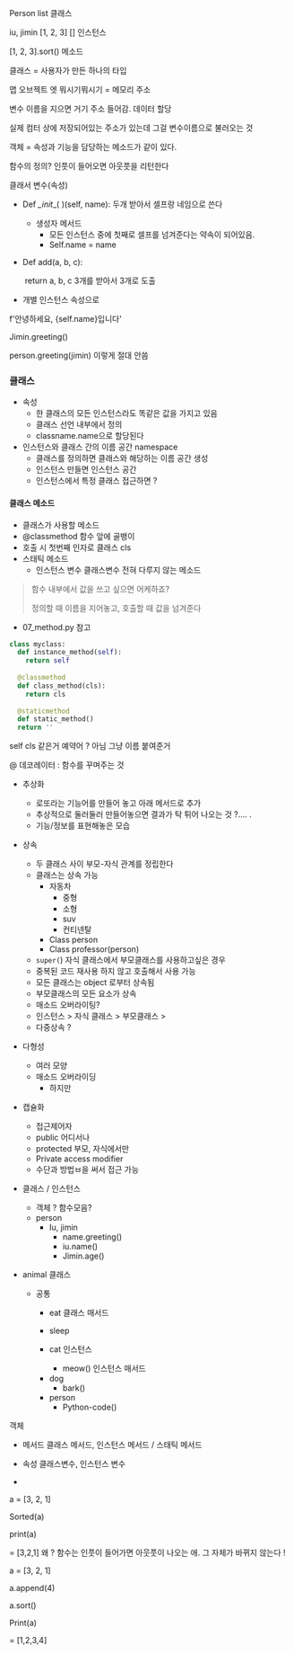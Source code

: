 Person list 클래스 

iu, jimin [1, 2, 3] [] 인스턴스 

[1, 2, 3].sort() 메소드



클래스 = 사용자가 만든 하나의 타입 

맵 오브젝트 엣 뭐시기뭐시기 = 메모리 주소 

변수 이름을 지으면 거기 주소 들어감. 데이터 할당 

실제 컴터 상에 저장되어있는 주소가 있는데 그걸 변수이름으로 불러오는 것 

객체 = 속성과 기능을 담당하는 메소드가 같이 있다. 

함수의 정의? 인풋이 들어오면 아웃풋을 리턴한다  



클래서 변수(속성)



+ Def _\_init_\_( )(self, name): 두개 받아서 셀프랑 네임으로 쓴다 

  + 생성자 메서드 
    + 모든 인스턴스 중에 첫째로 셀프를 넘겨준다는 약속이 되어있음. 
    + Self.name = name

+ Def add(a, b, c):

  ​	return a, b, c 3개를 받아서 3개로 도출 

+ 개별 인스턴스 속성으로 

f'안녕하세요, {self.name}입니다'

Jimin.greeting()

person.greeting(jimin) 이렇게 절대 안씀 





### 클래스 

+ 속성 
  + 한 클래스의 모든 인스턴스라도 똑같은 값을 가지고 있음 
  + 클래스 선언 내부에서 정의
  + classname.name으로 할당된다 
+ 인스턴스와 클래스 간의 이름 공간 namespace
  + 클래스를 정의하면 클래스와 해당하는 이름 공간 생성 
  + 인스턴스 만들면 인스턴스 공간
  + 인스턴스에서 특정 클래스 접근하면  ? 



#### 클래스 메소드 

+ 클래스가 사용할 메소드 
+ @classmethod 함수 앞에 골뱅이
+ 호출 시 첫번째 인자로 클래스 cls 
+ 스태틱 메소드 
  + 인스턴스 변수 클래스변수 전혀 다루지 않는 메소드 



> 함수 내부에서 값을 쓰고 싶으면 어케하죠? 
>
> 정의할 때 이름을 지어놓고, 호출할 때 값을 넘겨준다 

+ 07_method.py 참고

```python
class myclass:
  def instance_method(self):
    return self
  
  @classmethod
  def class_method(cls):
    return cls
  
  @staticmethod
  def static_method()
  return ''
```

self cls 같은거 예약어 ? 아님 그냥 이름 붙여준거 



@ 데코레이터 : 함수를 꾸며주는 것 





+ 추상화 
  + 로또라는 기능어를 만들어 놓고 아래 메서드로 추가
  + 추상적으로 둘러둘러 만들어놓으면 결과가 탁 튀어 나오는 것 ?.... .
  + 기능/정보를 표현해놓은 모습
+ 상속 
  + 두 클래스 사이 부모-자식 관계를 정립한다
  + 클래스는 상속 가능 
    + 자동차 
      + 중형
      + 소형
      + suv
      + 컨티넨탈
    + Class person
    + Class professor(person)
  + `super(`) 자식 클래스에서 부모클래스를 사용하고싶은 경우 
  + 중복된 코드 재사용 하지 않고 호출해서 사용 가능 
  + 모든 클래스는 object 로부터 상속됨 
  + 부모클래스의 모든 요소가 상속
  + 매소드 오버라이팅? 
  + 인스턴스 > 자식 클래스 > 부모클래스 >
  + 다중상속 ?  
+ 다형성 
  + 여러 모양
  + 매소드 오버라이딩 
    + 하지만 
+ 캡슐화 
  +  접근제어자 
    + public 어디서나 
    + protected 부모, 자식에서만 
    + Private access modifier 
  + 수단과 방법ㅂ을 써서  접근 가능



+ 클래스 / 인스턴스
  + 객체 ? 함수모음? 
  + person
    + Iu, jimin 
      + name.greeting()
      + iu.name()
      + Jimin.age()



* animal 클래스

  * 공통
    * eat 클래스 매서드
    * sleep

    * cat 인스턴스
      + meow() 인스턴스 매서드

    + dog
      + bark()
    + person
      + Python-code()



객체 

+ 메서드 클래스 메서드, 인스턴스 메서드 / 스태틱 메서드  

+ 속성 클래스변수, 인스턴스 변수 
+ 



a = [3, 2, 1]

Sorted(a)

print(a)

 = [3,2,1] 왜 ? 함수는 인풋이 들어가면 아웃풋이 나오는 애. 그 자체가 바뀌지 않는다 ! 



a = [3, 2, 1]

a.append(4)

a.sort()

Print(a)

= [1,2,3,4]